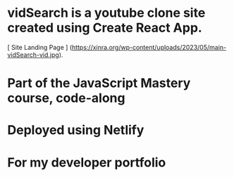 # vidSearch is a youtube clone site created using Create React App.

[ Site Landing Page ] (https://xinra.org/wp-content/uploads/2023/05/main-vidSearch-vid.jpg).

# Part of the JavaScript Mastery course, code-along

# Deployed using Netlify

# For my developer portfolio
